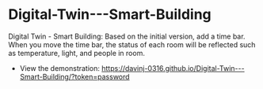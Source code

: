 # Digital-Twin---Smart-Building
Digital Twin - Smart Building: Based on the initial version, add a time bar. When you move the time bar, the status of each room will be reflected such as temperature, light, and people in room.


- View the demonstration: https://davinj-0316.github.io/Digital-Twin---Smart-Building/?token=password
